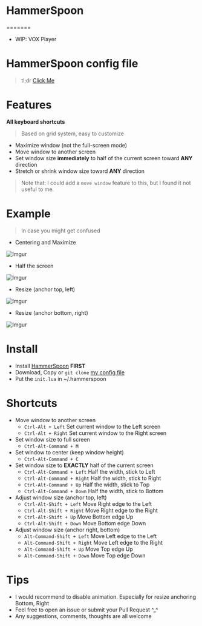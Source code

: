 # HammerSpoon
=======
* WIP: VOX Player

HammerSpoon config file
=======

> tl;dr [Click Me](#install)

# Features
**All keyboard shortcuts**
> Based on grid system, easy to customize

* Maximize window (not the full-screen mode)
* Move window to another screen
* Set window size **immediately** to half of the current screen toward **ANY** direction
* Stretch or shrink window size toward **ANY** direction

> Note that: I could add a `move window` feature to this, but I found it not useful to me.

# Example
> In case you might get confused

* Centering and Maximize

![Imgur](http://i.imgur.com/okNaoJW.gif)

* Half the screen

![Imgur](http://i.imgur.com/VNo7nCI.gif)

* Resize (anchor top, left)

![Imgur](http://i.imgur.com/vIqDMUD.gif)

* Resize (anchor bottom, right)

![Imgur](http://i.imgur.com/fiIfeXe.gif)

# Install

* Install [HammerSpoon](https://github.com/Hammerspoon/hammerspoon)  **FIRST** 
* Download, Copy or `git clone` [my config file](https://github.com/S1ngS1ng/HammerSpoon/blob/master/init.lua)
* Put the `init.lua` in ~/.hammerspoon

# Shortcuts
* Move window to another screen
	* `Ctrl-Alt + Left`	Set current window to the Left screen
	* `Ctrl-Alt + Right`	Set current window to the Right screen
* Set window size to full screen
	* `Ctrl-Alt-Command + M`
* Set window to center (keep window height)
	* `Ctrl-Alt-Command + C`
* Set window size to **EXACTLY** half of the current screen
	* `Ctrl-Alt-Command + Left`	Half the width, stick to Left
	* `Ctrl-Alt-Command + Right`	Half the width, stick to Right
	* `Ctrl-Alt-Command + Up`		Half the width, stick to Top
	* `Ctrl-Alt-Command + Down`	Half the width, stick to Bottom
* Adjust window size (anchor top, left)
	* `Ctrl-Alt-Shift + Left`	Move Right edge to the Left
	* `Ctrl-Alt-Shift + Right`	Move Right edge to the Right
	* `Ctrl-Alt-Shift + Up`		Move Bottom edge Up
	* `Ctrl-Alt-Shift + Down`	Move Bottom edge Down
* Adjust window size (anchor right, bottom)
	* `Alt-Command-Shift + Left`	Move Left edge to the Left
	* `Alt-Command-Shift + Right`	Move Left edge to the Right
	* `Alt-Command-Shift + Up`		Move Top edge Up
	* `Alt-Command-Shift + Down`	Move Top edge Down

# Tips

* I would recommend to disable animation. Especially for resize anchoring Bottom, Right
* Feel free to open an issue or submit your Pull Request ^_^
* Any suggestions, comments, thoughts are all welcome
